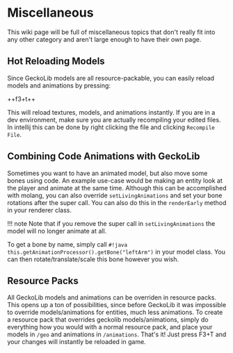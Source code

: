 # Miscellaneous
This wiki page will be full of miscellaneous topics that don't really fit into any other category and aren't large enough to have their own page.

## Hot Reloading Models
Since GeckoLib models are all resource-packable, you can easily reload models and animations by pressing:

++f3+t++

This will reload textures, models, and animations instantly. If you are in a dev environment, make sure you are actually recompiling your edited files. In intellij this can be done by right clicking the file and clicking `Recompile File`.

## Combining Code Animations with GeckoLib
Sometimes you want to have an animated model, but also move some bones using code. An example use-case would be making an entity look at the player and animate at the same time. Although this can be accomplished with molang, you can also override `setLivingAnimations` and set your bone rotations after the super call. You can also do this in the `renderEarly` method in your renderer class.

!!! note
    Note that if you remove the super call in `setLivingAnimations` the model will no longer animate at all. 

To get a bone by name, simply call `#!java this.getAnimationProcessor().getBone("leftArm")` in your model class. You can then rotate/translate/scale this bone however you wish.

## Resource Packs
All GeckoLib models and animations can be overriden in resource packs. This opens up a ton of possibilities, since before GeckoLib it was impossible to override models/animations for entities, much less animations. To create a resource pack that overrides geckolib models/animations, simply do everything how you would with a normal resource pack, and place your models in `/geo` and animations in `/animations`. That's it! Just press F3+T and your changes will instantly be reloaded in game.

